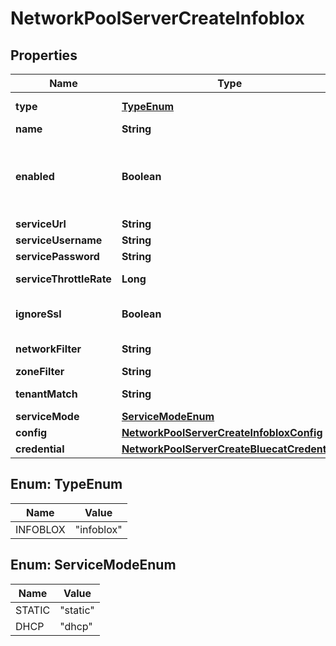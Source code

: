 

# NetworkPoolServerCreateInfoblox

## Properties

Name | Type | Description | Notes
------------ | ------------- | ------------- | -------------
**type** | [**TypeEnum**](#TypeEnum) | Type Code (Infoblox) | 
**name** | **String** | Name | 
**enabled** | **Boolean** | Can be used to enable / disable the network pool server. |  [optional]
**serviceUrl** | **String** | URL | 
**serviceUsername** | **String** | Username |  [optional]
**servicePassword** | **String** | Password |  [optional]
**serviceThrottleRate** | **Long** | Throttle Rate |  [optional]
**ignoreSsl** | **Boolean** | Disable SSL SNI Verification |  [optional]
**networkFilter** | **String** | Network Filter |  [optional]
**zoneFilter** | **String** | Zone Filter |  [optional]
**tenantMatch** | **String** | Tenant Match |  [optional]
**serviceMode** | [**ServiceModeEnum**](#ServiceModeEnum) | IP Mode |  [optional]
**config** | [**NetworkPoolServerCreateInfobloxConfig**](NetworkPoolServerCreateInfobloxConfig.md) |  |  [optional]
**credential** | [**NetworkPoolServerCreateBluecatCredential**](NetworkPoolServerCreateBluecatCredential.md) |  |  [optional]



## Enum: TypeEnum

Name | Value
---- | -----
INFOBLOX | &quot;infoblox&quot;



## Enum: ServiceModeEnum

Name | Value
---- | -----
STATIC | &quot;static&quot;
DHCP | &quot;dhcp&quot;



